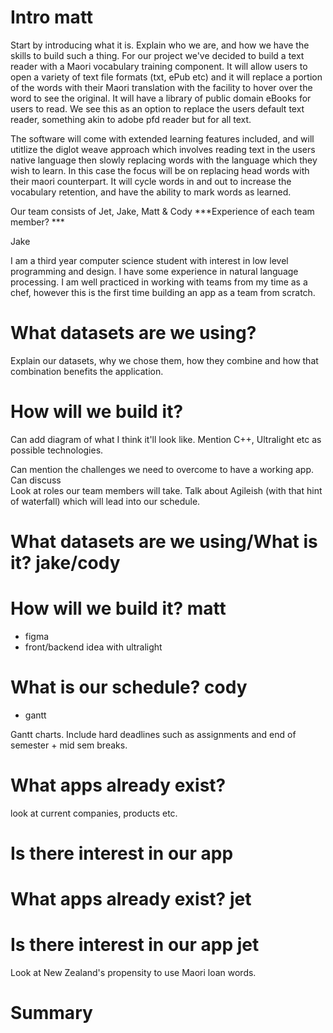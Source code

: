 # Intro matt

Start by introducing what it is. Explain who we are, and how we have the skills to build such a thing.
For our project we've decided to build a text reader with a Maori vocabulary training component. It will allow users to open a variety of text file formats (txt, ePub etc) and it will replace a portion of the words with their Maori translation with the facility to hover over the word to see the original. It will have a library of public domain eBooks for users to read. We see this as an option to replace the users default text reader, something akin to adobe pfd reader but for all text. 

The software will come with extended learning features included, and will utitlize the diglot weave approach which involves reading text in the users native language then slowly replacing words with the language which they wish to learn. In this case the focus will be on replacing head words with their maori counterpart. It will cycle words in and out to increase the vocabulary retention, and have the ability to mark words as learned. 



Our team consists of Jet, Jake, Matt & Cody ***Experience of each team member? ***

Jake

I am a third year computer science student with interest in low level programming and design. I have some experience in natural language processing. I am well practiced in working with teams from my time as a chef, however this is the first time building an app as a team from scratch.  
# What datasets are we using?

Explain our datasets, why we chose them, how they combine and how that combination benefits the application. 

# How will we build it? 

Can add diagram of what I think it'll look like. Mention C++, Ultralight etc as possible technologies. 

Can mention the challenges we need to overcome to have a working app. Can discuss  
Look at roles our team members will take. Talk about Agileish (with that hint of waterfall) which will lead into our schedule.
# What datasets are we using/What is it? jake/cody

# How will we build it? matt
- figma
- front/backend idea with ultralight

# What is our schedule? cody
- gantt

Gantt charts. Include hard deadlines such as assignments and end of semester + mid sem breaks. 

# What apps already exist?

look at current companies, products etc. 

# Is there interest in our app
# What apps already exist? jet

# Is there interest in our app jet


Look at New Zealand's propensity to use Maori loan words.

# Summary

 